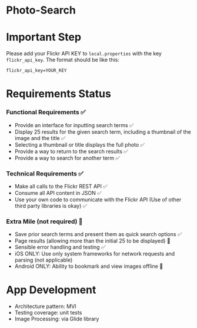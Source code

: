 # Photo-Search

# Important Step

Please add your Flickr API KEY to `local.properties` with the key `flickr_api_key`. The format should be like this:
```
flickr_api_key=YOUR_KEY
```
# Requirements Status 

### Functional Requirements ✅
- Provide an interface for inputting search terms ✅
- Display 25 results for the given search term, including a thumbnail of the image and the title ✅
- Selecting a thumbnail or title displays the full photo ✅
- Provide a way to return to the search results ✅
- Provide a way to search for another term ✅

### Technical Requirements ✅
- Make all calls to the Flickr REST API ✅
- Consume all API content in JSON ✅
- Use your own code to communicate with the Flickr API (Use of other third party libraries is okay) ✅

### Extra Mile (not required) 🔄
- Save prior search terms and present them as quick search options ✅
- Page results (allowing more than the initial 25 to be displayed) 🚫
- Sensible error handling and testing ✅
- iOS ONLY: Use only system frameworks for network requests and parsing (not applicable)
- Android ONLY: Ability to bookmark and view images offline 🚫

# App Development
- Architecture pattern: MVI
- Testing coverage: unit tests
- Image Processing: via Glide library